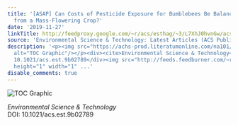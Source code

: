 ```yaml
---
title: '[ASAP] Can Costs of Pesticide Exposure for Bumblebees Be Balanced by Benefits
  from a Mass-Flowering Crop?'
date: '2019-11-27'
linkTitle: http://feedproxy.google.com/~r/acs/esthag/~3/L7XhJ0hvnGw/acs.est.9b02789
source: 'Environmental Science & Technology: Latest Articles (ACS Publications)'
description: '<p><img src="https://achs-prod.literatumonline.com/na101/home/literatum/publisher/achs/journals/content/esthag/0/esthag.ahead-of-print/acs.est.9b02789/20191113/images/medium/es9b02789_0002.gif"
  alt="TOC Graphic"/></p><div><cite>Environmental Science & Technology</cite></div><div>DOI:
  10.1021/acs.est.9b02789</div><img src="http://feeds.feedburner.com/~r/acs/esthag/~4/L7XhJ0hvnGw"
  height="1" width="1" ...'
disable_comments: true
---
```

<p><img src="https://achs-prod.literatumonline.com/na101/home/literatum/publisher/achs/journals/content/esthag/0/esthag.ahead-of-print/acs.est.9b02789/20191113/images/medium/es9b02789_0002.gif" alt="TOC Graphic"/></p><div><cite>Environmental Science & Technology</cite></div><div>DOI: 10.1021/acs.est.9b02789</div><img src="http://feeds.feedburner.com/~r/acs/esthag/~4/L7XhJ0hvnGw" height="1" width="1" ...